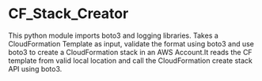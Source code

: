 # CF_Stack_Creator
 This python module imports boto3 and logging libraries.
 Takes a CloudFormation Template as input, validate the format using boto3
 and use boto3 to create a CloudFormation stack in an AWS Account.It reads
 the CF template from valid local location and call the CloudFormation create
 stack API using boto3.
 